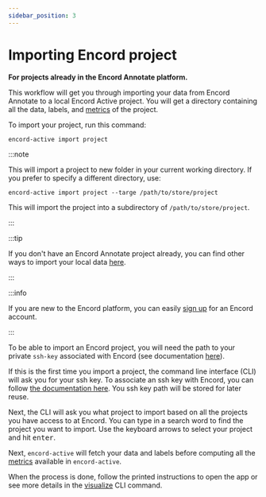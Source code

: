 ```yaml
---
sidebar_position: 3
---
```


# Importing Encord project

**For projects already in the Encord Annotate platform.**

This workflow will get you through importing your data from Encord Annotate to a local Encord Active project.
You will get a directory containing all the data, labels, and [metrics](/category/quality-metrics) of the project.

To import your project, run this command:

```shell
encord-active import project
```

:::note

This will import a project to new folder in your current working directory. If you prefer to specify a different directory, use:

```shell
encord-active import project --targe /path/to/store/project
```

This will import the project into a subdirectory of `/path/to/store/project`.

:::

:::tip

If you don't have an Encord Annotate project already, you can find other ways to import your local data [here](./quick-import-data).

:::

:::info

If you are new to the Encord platform, you can easily [sign up](https://app.encord.com/register) for an Encord account.

:::

To be able to import an Encord project, you will need the path to your private `ssh-key` associated with Encord (see documentation [here](https://docs.encord.com/admins/settings/public-keys/#set-up-public-key-authentication)).

If this is the first time you import a project, the command line interface (CLI) will ask you for your ssh key.
To associate an ssh key with Encord, you can follow [the documentation here][encord-docs-ssh].
You ssh key path will be stored for later reuse.

Next, the CLI will ask you what project to import based on all the projects you have access to at Encord.
You can type in a search word to find the project you want to import.
Use the keyboard arrows to select your project and hit <kbd>enter</kbd>.

Next, `encord-active` will fetch your data and labels before computing all the [metrics](/category/quality-metrics) available in `encord-active`.

When the process is done, follow the printed instructions to open the app or see more details in the [visualize](../../cli#visualize) CLI command.

[encord-docs-ssh]: https://docs.encord.com/admins/settings/public-keys/#set-up-public-key-authentication
